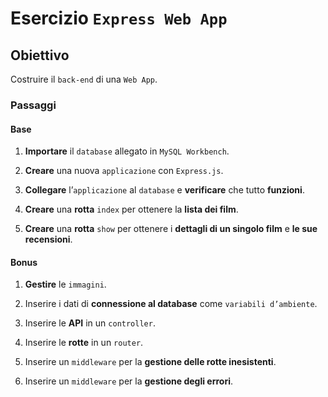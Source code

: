 # Esercizio `Express Web App`

## Obiettivo

Costruire il `back-end` di una `Web App`.

### Passaggi

#### Base

1. **Importare** il `database` allegato in `MySQL Workbench`.

2. **Creare** una nuova `applicazione` con ``Express.js``.

3. **Collegare** l’`applicazione` al `database` e **verificare** che tutto **funzioni**.

4. **Creare** una **rotta** `index` per ottenere la **lista dei film**.

5. **Creare** una **rotta** `show` per ottenere i **dettagli di un singolo film** e **le sue recensioni**.

#### Bonus

1. **Gestire** le `immagini`.

2. Inserire i dati di **connessione al database** come `variabili d’ambiente`.

3. Inserire le **API** in un `controller`.

4. Inserire le **rotte** in un `router`.

5. Inserire un `middleware` per la **gestione delle rotte inesistenti**.

6. Inserire un `middleware` per la **gestione degli errori**.